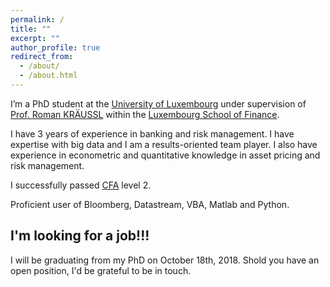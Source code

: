 ```yaml
---
permalink: /
title: ""
excerpt: ""
author_profile: true
redirect_from: 
  - /about/
  - /about.html
---
```


I’m a PhD student at the [University of Luxembourg](https://wwwen.uni.lu/) under supervision of [Prof. Roman KRÄUSSL](https://wwwen.uni.lu/recherche/fdef/luxembourg_school_of_finance_research/people/roman_kraeussl) within the [Luxembourg School of Finance](https://wwwen.uni.lu/fdef/luxembourg_school_of_finance).

I have 3 years of experience in banking and risk management. I have expertise with big data and I am a results-oriented team player. I also have experience in econometric and quantitative knowledge in asset pricing and risk management.

I successfully passed [CFA](https://www.cfainstitute.org/) level 2.

Proficient user of Bloomberg, Datastream, VBA, Matlab and Python.

## I'm looking for a job!!!

I will be graduating from my PhD on October 18th, 2018. Shold you have an open position, I'd be grateful to be in touch. 
